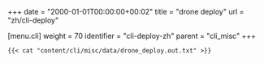 +++
date = "2000-01-01T00:00:00+00:02"
title = "drone deploy"
url = "zh/cli-deploy"

[menu.cli]
  weight = 70
  identifier = "cli-deploy-zh"
  parent = "cli_misc"
+++


```text
{{< cat "content/cli/misc/data/drone_deploy.out.txt" >}}
```
